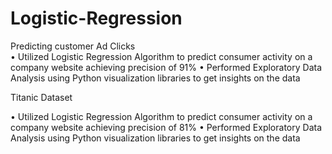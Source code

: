 # Logistic-Regression


Predicting customer Ad Clicks                                                                                      
•	Utilized Logistic Regression Algorithm to predict consumer activity on a company website achieving precision of 91%
•	Performed Exploratory Data Analysis using Python visualization libraries to get insights on the data


Titanic Dataset

  •	Utilized Logistic Regression Algorithm to predict consumer activity on a company website achieving precision of 81%
•	Performed Exploratory Data Analysis using Python visualization libraries to get insights on the data

